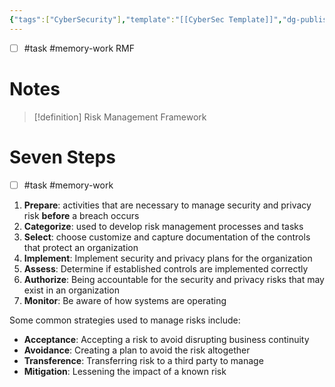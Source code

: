 ```yaml
---
{"tags":["CyberSecurity"],"template":"[[CyberSec Template]]","dg-publish":true,"permalink":"/600-coding/security/notes/cybersec-rmf/","dgPassFrontmatter":true}
---
```


- [ ] #task #memory-work  RMF
# Notes
> [!definition] 
> Risk Management Framework


# Seven Steps
- [ ] #task #memory-work  
1. **Prepare**: activities that are necessary to manage security and privacy risk **before** a breach occurs
2. **Categorize**: used to develop risk management processes and tasks
3. **Select**: choose customize and capture documentation of the controls that protect an organization
4. **Implement**: Implement security and privacy plans for the organization
5. **Assess**: Determine if established controls are implemented correctly
6. **Authorize**: Being accountable for the security and privacy risks that may exist in an organization
7. **Monitor**: Be aware of how systems are operating



Some common strategies used to manage risks include:

- **Acceptance**: Accepting a risk to avoid disrupting business continuity
- **Avoidance**: Creating a plan to avoid the risk altogether
- **Transference**: Transferring risk to a third party to manage
- **Mitigation**: Lessening the impact of a known risk